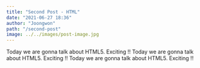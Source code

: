 ```yaml
---
title: "Second Post - HTML"
date: "2021-06-27 18:36"
author: "Joongwon"
path: "/second-post"
image: ../../images/post-image.jpg
---
```


Today we are gonna talk about HTML5. Exciting !!
Today we are gonna talk about HTML5. Exciting !!
Today we are gonna talk about HTML5. Exciting !!
